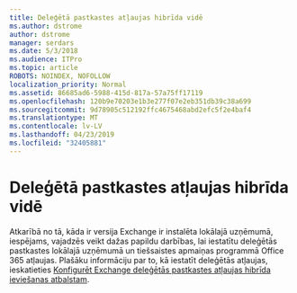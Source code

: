 ```yaml
---
title: Deleģētā pastkastes atļaujas hibrīda vidē
ms.author: dstrome
author: dstrome
manager: serdars
ms.date: 5/3/2018
ms.audience: ITPro
ms.topic: article
ROBOTS: NOINDEX, NOFOLLOW
localization_priority: Normal
ms.assetid: 86685ad6-5988-415d-817a-57a75ff17119
ms.openlocfilehash: 120b9e70203e1b3e277f07e2eb351db39c38a699
ms.sourcegitcommit: 9d78905c512192ffc4675468abd2efc5f2e4baf4
ms.translationtype: MT
ms.contentlocale: lv-LV
ms.lasthandoff: 04/23/2019
ms.locfileid: "32405881"
---
```

# <a name="delegated-mailbox-permissions-in-a-hybrid-environment"></a>Deleģētā pastkastes atļaujas hibrīda vidē

Atkarībā no tā, kāda ir versija Exchange ir instalēta lokālajā uzņēmumā, iespējams, vajadzēs veikt dažas papildu darbības, lai iestatītu deleģētās pastkastes lokālajā uzņēmumā un tiešsaistes apmaiņas programmā Office 365 atļaujas. Plašāku informāciju par to, kā iestatīt deleģētās atļaujas, ieskatieties [Konfigurēt Exchange deleģētās pastkastes atļaujas hibrīda ieviešanas atbalstam](https://technet.microsoft.com/library/mt784505%28v=exchg.150%29.aspx).
  

